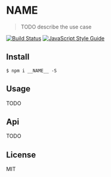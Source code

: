 # __NAME__

> TODO describe the use case

[![Build Status](https://travis-ci.org/ralphtheninja/__NAME__.svg?branch=master)](https://travis-ci.org/ralphtheninja/__NAME__)
[![JavaScript Style Guide](https://img.shields.io/badge/code_style-standard-brightgreen.svg)](https://standardjs.com)

## Install

```
$ npm i __NAME__ -S
```

## Usage

TODO

## Api

TODO

## License

MIT
